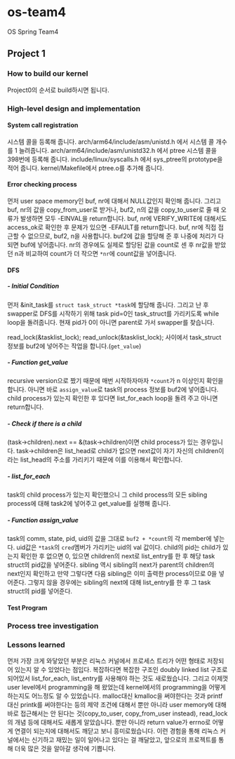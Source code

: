 # os-team4
OS Spring Team4
## Project 1

### How to build our kernel
Project0의 순서로 build하시면 됩니다.

### High-level design and implementation
#### System call registration
시스템 콜을 등록해 줍니다.
arch/arm64/include/asm/unistd.h 에서 시스템 콜 개수를 1 늘려줍니다.
arch/arm64/include/asm/unistd32.h 에서 ptree 시스템 콜을 398번에 등록해 줍니다.
include/linux/syscalls.h 에서 sys_ptree의 prototype을 적어 줍니다.
kernel/Makefile에서 ptree.o를 추가해 줍니다.
#### Error checking process
먼저 user space memory인 buf, nr에 대해서 NULL값인지 확인해 줍니다.
그리고 buf, nr의 값을 copy_from_user로 받거나, buf2, n의 값을 copy_to_user로 줄 때 오류가 발생하면 모두 -EINVAL을 return합니다.
buf, nr에 VERIFY_WRITE에 대해서도 access_ok로 확인한 후 문제가 있으면 -EFAULT를 return합니다.
buf, nr에 직접 접근할 수 없으므로, buf2, n을 사용합니다.
buf2에 값을 할당해 준 후 나중에 처리가 다 되면 buf에 넣어줍니다.
nr의 경우에도 실제로 할당된 값을 count로 센 후 nr값을 받았던 n과 비교하여 count가 더 작으면 `*nr`에 count값을 넣어줍니다.
#### DFS
##### - Initial Condition
먼저 &init_task를 `struct task_struct *task`에 할당해 줍니다.
그리고 난 후 swapper로 DFS를 시작하기 위해 task pid=0인 task_struct를 가리키도록 while loop을 돌려줍니다.
현재 pid가 0이 아니면 parent로 가서 swapper를 찾습니다.

read_lock(&tasklist_lock);
read_unlock(&tasklist_lock);
사이에서 task_struct 정보를 buf2에 넣어주는 작업을 합니다.(`get_value`)
##### - Function get_value
recursive version으로 짰기 때문에 매번 시작하자마자 `*count`가 n 이상인지 확인을 합니다.
아니면 바로 `assign_value`로 task의 process 정보를 buf2에 넣어줍니다.
child process가 있는지 확인한 후 있다면 list_for_each loop을 돌려 주고 아니면 return합니다.

##### - Check if there is a child
(task->children).next == &(task->children)이면 child process가 있는 경우입니다.
task->children은 list_head로 child가 없으면 next값이 자기 자신의 children이라는 list_head의 주소를 가리키기 때문에 이를 이용해서 확인합니다.

##### - list_for_each
task의 child process가 있는지 확인했으니 그 child process의 모든 sibling process에 대해 task2에 넣어주고 get_value를 실행해 줍니다.

##### - Function assign_value
task의 comm, state, pid, uid의 값을 그대로 `buf2 + *count`의 각 member에 넣는다.
uid값은 `*task`의 `cred`멤버가 가리키는 uid의 val 값이다.
child의 pid는 child가 있는지 확인한 후 없으면 0, 있으면 children의 next로 list_entry를 한 후 해당 task struct의 pid값을 넣어준다.
sibling 역시 sibling의 next가 parent의 children의 next인지 확인하고 만약 그렇다면 다음 sibling은 이미 출력한 process이므로 0을 넣어준다.
그렇지 않을 경우에는 sibling의 next에 대해 list_entry를 한 후 그 task struct의 pid를 넣어준다.

#### Test Program

### Process tree investigation

### Lessons learned
먼저 가장 크게 와닿았던 부분은 리눅스 커널에서 프로세스 트리가 어떤 형태로 저장되어 있는지 알 수 있었다는 점입다.
복잡하다면 복잡한 구조인 doubly linked list 구조로 되어있서 list_for_each, list_entry를 사용해야 하는 것도 새로웠습니다.
그리고 이제껏 user level에서 programming을 해 왔었는데 kernel에서의 programming을 어떻게 하는지도 어느정도 알 수 있었습니다.
malloc대신 kmalloc을 써야한다는 것과 printf 대신 printk를 써야한다는 등의 제약 조건에 대해서 뿐만 아니라
user memory에 대해 바로 접근해서는 안 된다는 것(copy_to_user, copy_from_user instead), read_lock의 개념 등에 대해서도 새롭게 알았습니다.
뿐만 아니라 return value가 errno로 어떻게 연결이 되는지에 대해서도 깨닫고 보니 흥미로웠습니다.
이런 경험을 통해 리눅스 커널에서는 신기하고 재밌는 일이 일어나고 있다는 걸 깨달았고, 앞으로의 프로젝트를 통해 더욱 많은 것을 알아갈 생각에 기쁩니다.
